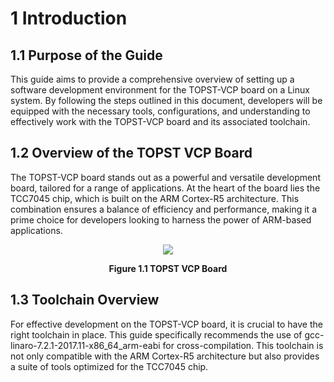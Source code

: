 # 1 Introduction

## 1.1 Purpose of the Guide  

This guide aims to provide a comprehensive overview of setting up a software development environment for the TOPST-VCP board on a Linux system. By following the steps outlined in this document, developers will be equipped with the necessary tools, configurations, and understanding to effectively work with the TOPST-VCP board and its associated toolchain.


## 1.2 Overview of the TOPST VCP Board  

The TOPST-VCP board stands out as a powerful and versatile development board, tailored for a range of applications. At the heart of the board lies the TCC7045 chip, which is built on the ARM Cortex-R5 architecture. This combination ensures a balance of efficiency and performance, making it a prime choice for developers looking to harness the power of ARM-based applications.  

<p align="center"><img src="https://github.com/Topst-Dev/Documentation/assets/161264431/ed677566-0a17-4e40-a451-574ca7587348"></p>
<p align="center"><strong>Figure 1.1 TOPST VCP Board</strong></p>



## 1.3 Toolchain Overview  

For effective development on the TOPST-VCP board, it is crucial to have the right toolchain in place. This guide specifically recommends the use of gcc-linaro-7.2.1-2017.11-x86_64_arm-eabi for cross-compilation. This toolchain is not only compatible with the ARM Cortex-R5 architecture but also provides a suite of tools optimized for the TCC7045 chip.
